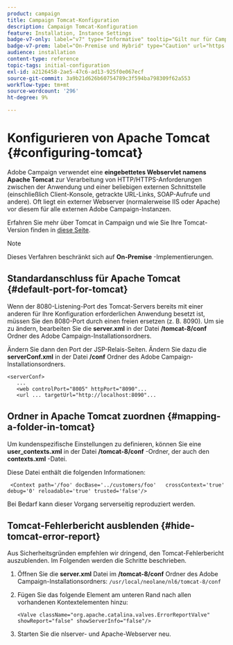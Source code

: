```yaml
---
product: campaign
title: Campaign Tomcat-Konfiguration
description: Campaign Tomcat-Konfiguration
feature: Installation, Instance Settings
badge-v7-only: label="v7" type="Informative" tooltip="Gilt nur für Campaign Classic v7"
badge-v7-prem: label="On-Premise und Hybrid" type="Caution" url="https://experienceleague.adobe.com/docs/campaign-classic/using/installing-campaign-classic/architecture-and-hosting-models/hosting-models-lp/hosting-models.html?lang=de" tooltip="Gilt nur für Hybrid- und On-Premise-Bereitstellungen"
audience: installation
content-type: reference
topic-tags: initial-configuration
exl-id: a2126458-2ae5-47c6-ad13-925f0e067ecf
source-git-commit: 3a9b21d626b60754789c3f594ba798309f62a553
workflow-type: tm+mt
source-wordcount: '296'
ht-degree: 9%

---
```


# Konfigurieren von Apache Tomcat {#configuring-tomcat}



Adobe Campaign verwendet eine **eingebettetes Webservlet namens Apache Tomcat** zur Verarbeitung von HTTP/HTTPS-Anforderungen zwischen der Anwendung und einer beliebigen externen Schnittstelle (einschließlich Client-Konsole, getrackte URL-Links, SOAP-Aufrufe und andere). Oft liegt ein externer Webserver (normalerweise IIS oder Apache) vor diesem für alle externen Adobe Campaign-Instanzen.

Erfahren Sie mehr über Tomcat in Campaign und wie Sie Ihre Tomcat-Version finden in [diese Seite](../../production/using/locate-tomcat-version.md).

>[!NOTE]
>
>Dieses Verfahren beschränkt sich auf **On-Premise** -Implementierungen.
>

## Standardanschluss für Apache Tomcat {#default-port-for-tomcat}

Wenn der 8080-Listening-Port des Tomcat-Servers bereits mit einer anderen für Ihre Konfiguration erforderlichen Anwendung besetzt ist, müssen Sie den 8080-Port durch einen freien ersetzen (z. B. 8090). Um sie zu ändern, bearbeiten Sie die **server.xml** in der Datei **/tomcat-8/conf** Ordner des Adobe Campaign-Installationsordners.

Ändern Sie dann den Port der JSP-Relais-Seiten. Ändern Sie dazu die **serverConf.xml** in der Datei **/conf** Ordner des Adobe Campaign-Installationsordners.

```
<serverConf>
   ...
   <web controlPort="8005" httpPort="8090"...
   <url ... targetUrl="http://localhost:8090"...
```

## Ordner in Apache Tomcat zuordnen {#mapping-a-folder-in-tomcat}

Um kundenspezifische Einstellungen zu definieren, können Sie eine **user_contexts.xml** in der Datei **/tomcat-8/conf** -Ordner, der auch den **contexts.xml** -Datei.

Diese Datei enthält die folgenden Informationen:

```
 <Context path='/foo' docBase='../customers/foo'   crossContext='true' debug='0' reloadable='true' trusted='false'/>
```

Bei Bedarf kann dieser Vorgang serverseitig reproduziert werden.

## Tomcat-Fehlerbericht ausblenden {#hide-tomcat-error-report}

Aus Sicherheitsgründen empfehlen wir dringend, den Tomcat-Fehlerbericht auszublenden. Im Folgenden werden die Schritte beschrieben.

1. Öffnen Sie die **server.xml** Datei im **/tomcat-8/conf** Ordner des Adobe Campaign-Installationsordners:  `/usr/local/neolane/nl6/tomcat-8/conf`
1. Fügen Sie das folgende Element am unteren Rand nach allen vorhandenen Kontextelementen hinzu:

   ```
   <Valve className="org.apache.catalina.valves.ErrorReportValve" showReport="false" showServerInfo="false"/>
   ```

1. Starten Sie die nlserver- und Apache-Webserver neu.
